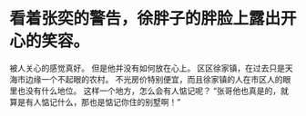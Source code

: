 # 看着张奕的警告，徐胖子的胖脸上露出开心的笑容。
被人关心的感觉真好。
但是他并没有如何放在心上。
区区徐家镇，在过去只是天海市边缘一个不起眼的农村。
不光房价特别便宜，而且徐家镇的人在市区人的眼里也没有什么地位。
这样一个地方，怎么会有人惦记呢？
“张哥他也真是的，就算是有人惦记什么，那也是惦记你住的别墅啊！”

